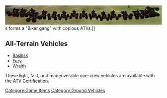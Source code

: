 ![](images/ATV_gang.jpg "fig:ATV_gang.jpg")s forms a "Biker gang" with copious
ATVs.\]\]

## All-Terrain Vehicles

- [Basilisk](Basilisk.md "wikilink")
- [Fury](Fury.md "wikilink")
- [Wraith](Wraith.md "wikilink")

These light, fast, and maneuverable one-crew vehicles are available with
the [ATV Certification.](<ATV_(Certification)> "wikilink")

[Category:Game Items](Category:Game_Items.md "wikilink") [Category:Ground
Vehicles](Category:Ground_Vehicles.md "wikilink")
